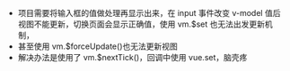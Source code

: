 - 项目需要将输入框的值做处理再显示出来，在 input 事件改变 v-model 值后视图不能更新，切换页面会显示正确值，使用 vm.$set 也无法出发更新机制，
- 甚至使用 vm.$forceUpdate()也无法更新视图
- 解决办法是使用了 vm.$nextTick()，回调中使用 vue.set，脑壳疼
